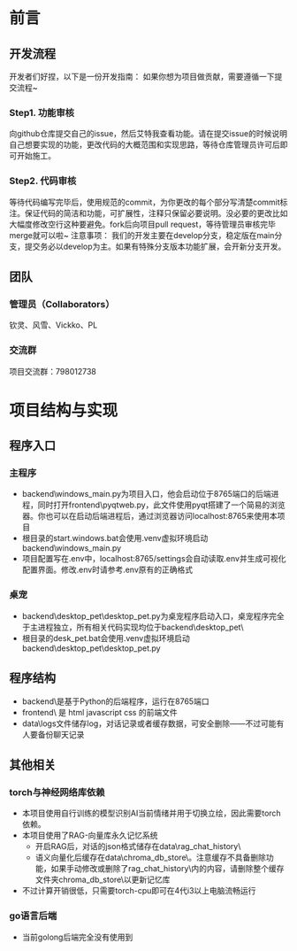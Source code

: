 # 前言

## 开发流程

开发者们好捏，以下是一份开发指南： 如果你想为项目做贡献，需要遵循一下提交流程~

### Step1. 功能审核

向github仓库提交自己的issue，然后艾特我查看功能。请在提交issue的时候说明自己想要实现的功能，更改代码的大概范围和实现思路，等待仓库管理员许可后即可开始施工。 

### Step2. 代码审核

等待代码编写完毕后，使用规范的commit，为你更改的每个部分写清楚commit标注。保证代码的简洁和功能，可扩展性，注释只保留必要说明。没必要的更改比如大幅度修改空行这种要避免。fork后向项目pull request，等待管理员审核完毕merge就可以啦~ 注意事项： 我们的开发主要在develop分支，稳定版在main分支，提交务必以develop为主。如果有特殊分支版本功能扩展，会开新分支开发。

## 团队

### 管理员（Collaborators）

钦灵、风雪、Vickko、PL

### 交流群

项目交流群：798012738

# 项目结构与实现

## 程序入口

### 主程序

- backend\windows_main.py为项目入口，他会启动位于8765端口的后端进程，同时打开frontend\pyqtweb.py，此文件使用pyqt搭建了一个简易的浏览器。你也可以在启动后端进程后，通过浏览器访问localhost:8765来使用本项目
- 根目录的start.windows.bat会使用.venv虚拟环境启动backend\windows_main.py
- 项目配置写在.env中，localhost:8765/settings会自动读取.env并生成可视化配置界面。修改.env时请参考.env原有的正确格式

### 桌宠

- backend\desktop_pet\desktop_pet.py为桌宠程序启动入口，桌宠程序完全于主进程独立，所有相关代码实现均位于backend\desktop_pet\
- 根目录的desk_pet.bat会使用.venv虚拟环境启动backend\desktop_pet\desktop_pet.py

## 程序结构

- backend\是基于Python的后端程序，运行在8765端口
- frontend\ 是 html javascript css 的前端文件
- data\logs文件储存log，对话记录或者缓存数据，可安全删除——不过可能有人要备份聊天记录

## 其他相关

### torch与神经网络库依赖

- 本项目使用自行训练的模型识别AI当前情绪并用于切换立绘，因此需要torch依赖。
- 本项目使用了RAG-向量库永久记忆系统
  - 开启RAG后，对话的json格式储存在data\rag_chat_history\
  - 语义向量化后缓存在data\chroma_db_store\。注意缓存不具备删除功能，如果手动修改或删除了rag_chat_history\内的内容，请删除整个缓存文件夹chroma_db_store\以更新记忆库
- 不过计算开销很低，只需要torch-cpu即可在4代i3以上电脑流畅运行

### go语言后端

- 当前golong后端完全没有使用到